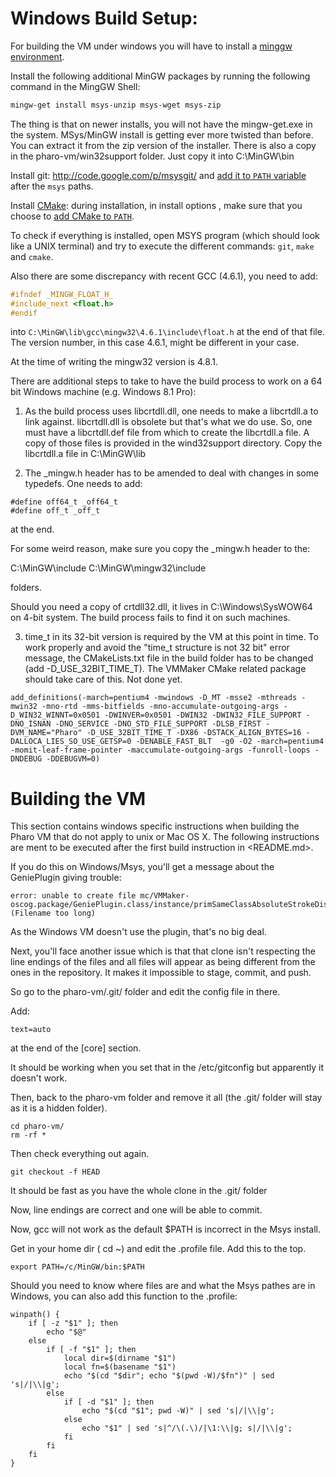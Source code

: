 Windows Build Setup:
====================
For building the VM under windows you will have to install a [minggw environment](http://sourceforge.net/projects/mingw/files/Automated%20MinGW%20Installer/mingw-get-inst/).

Install the following additional MinGW packages by running the following command in the MingGW Shell:
```bash
mingw-get install msys-unzip msys-wget msys-zip
```

The thing is that on newer installs, you will not have the mingw-get.exe in the system. MSys/MinGW install is getting ever more twisted than before.
You can extract it from the zip version of the installer.
There is also a copy in the pharo-vm/win32support folder.
Just copy it into C:\MinGW\bin


Install git: <http://code.google.com/p/msysgit/> and [add it to `PATH` variable](http://www.google.com/search?q=windows+add+PATH&btnI) after the `msys` paths.

Install [CMake](http://www.cmake.org/): during installation, in install options , make sure that you choose to [add CMake to `PATH`](http://www.google.com/search?q=windows+add+PATH&btnI).

To check if everything is installed, open MSYS program (which should look like a UNIX terminal) and try to execute the different commands: `git`, `make` and `cmake`.

Also there are some discrepancy with recent GCC (4.6.1), you need to add:
```C
#ifndef _MINGW_FLOAT_H_
#include_next <float.h>
#endif
```
into `C:\MinGW\lib\gcc\mingw32\4.6.1\include\float.h` at the end of that file.
The version number, in this case 4.6.1, might be different in your case.

At the time of writing the mingw32 version is 4.8.1.

There are additional steps to take to have the build process to work on a 64 bit Windows machine (e.g. Windows 8.1 Pro): 

1. As the build process uses libcrtdll.dll, one needs to make a libcrtdll.a to link against. libcrtdll.dll is obsolete but that's what we do use. So, one must have a libcrtdll.def file from which to create the libcrtdll.a file. A copy of those files is provided in the wind32support directory. Copy the libcrtdll.a file in C:\MinGW\lib

2. The _mingw.h header has to be amended to deal with changes in some typedefs. One needs to add:

```
#define off64_t _off64_t
#define off_t _off_t
```
at the end.

For some weird reason, make sure you copy the _mingw.h header to the:

C:\MinGW\include
C:\MinGW\mingw32\include

folders.

Should you need a copy of crtdll32.dll, it lives in C:\Windows\SysWOW64 on 4-bit system. The build process fails to find it on such machines.

3. time_t in its 32-bit version is required by the VM at this point in time. To work properly and avoid the "time_t structure is not 32 bit" error message, the CMakeLists.txt file in the build folder has to be changed (add  -D_USE_32BIT_TIME_T). The VMMaker CMake related package should take care of this. Not done yet.

``` 
add_definitions(-march=pentium4 -mwindows -D_MT -msse2 -mthreads -mwin32 -mno-rtd -mms-bitfields -mno-accumulate-outgoing-args -D_WIN32_WINNT=0x0501 -DWINVER=0x0501 -DWIN32 -DWIN32_FILE_SUPPORT -DNO_ISNAN -DNO_SERVICE -DNO_STD_FILE_SUPPORT -DLSB_FIRST -DVM_NAME="Pharo" -D_USE_32BIT_TIME_T -DX86 -DSTACK_ALIGN_BYTES=16 -DALLOCA_LIES_SO_USE_GETSP=0 -DENABLE_FAST_BLT  -g0 -O2 -march=pentium4 -momit-leaf-frame-pointer -maccumulate-outgoing-args -funroll-loops -DNDEBUG -DDEBUGVM=0)
```


Building the VM
================
This section contains windows specific instructions when building the Pharo VM that do not apply to unix or Mac OS X.
The following instructions are ment to be executed after the first build instruction in <README.md>.

If you do this on Windows/Msys, you'll get a message about the GeniePlugin giving trouble:


    error: unable to create file mc/VMMaker-oscog.package/GeniePlugin.class/instance/primSameClassAbsoluteStrokeDistanceMyPoints.otherPoints.myVectors.otherVectors.mySquaredLengths.otherSquaredLengths.myAngles.otherAngles.maxSizeAndReferenceFlag.rowBase.rowInsertRemove.rowInsertRemoveCount..st (Filename too long)

As the Windows VM doesn't use the plugin, that's no big deal.

Next, you'll face another issue which is that that clone isn't respecting the line endings of the files and all files will appear as being different from the ones in the repository. It makes it impossible to stage, commit, and push.

So go to the pharo-vm/.git/ folder and edit the config file in there.

Add:

```
text=auto
```

at the end of the [core] section.

It should be working when you set that in the /etc/gitconfig but apparently it doesn't work.

Then, back to the pharo-vm folder and remove it all (the .git/ folder will stay as it is a hidden folder).

```
cd pharo-vm/
rm -rf *
```

Then check everything out again.
```
git checkout -f HEAD
```

It should be fast as you have the whole clone in the .git/ folder

Now, line endings are correct and one will be able to commit.

Now, gcc will not work as the default $PATH is incorrect in the Msys install.

Get in your home dir ( cd ~) and edit the .profile file. Add this to the top.

```
export PATH=/c/MinGW/bin:$PATH
```

Should you need to know where files are and what the Msys pathes are in Windows, you can also add this function to the .profile:

```
winpath() {
    if [ -z "$1" ]; then
        echo "$@"
    else
        if [ -f "$1" ]; then
            local dir=$(dirname "$1")
            local fn=$(basename "$1")
            echo "$(cd "$dir"; echo "$(pwd -W)/$fn")" | sed 's|/|\\|g';
        else
            if [ -d "$1" ]; then
                echo "$(cd "$1"; pwd -W)" | sed 's|/|\\|g';
            else
                echo "$1" | sed 's|^/\(.\)/|\1:\\|g; s|/|\\|g';
            fi
        fi
    fi
}
```